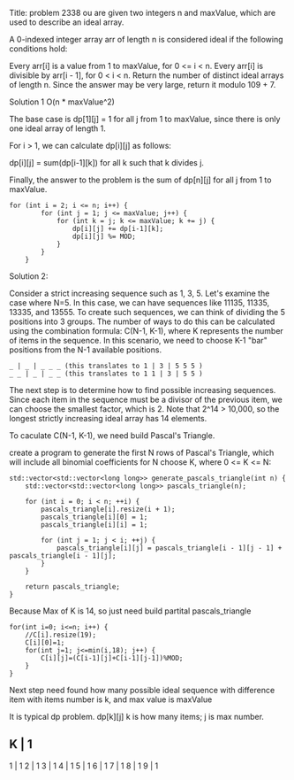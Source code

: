 Title: problem 2338 ou are given two integers n and maxValue, which are used to describe an ideal array.

A 0-indexed integer array arr of length n is considered ideal if the following conditions hold:

Every arr[i] is a value from 1 to maxValue, for 0 <= i < n.
Every arr[i] is divisible by arr[i - 1], for 0 < i < n.
Return the number of distinct ideal arrays of length n. Since the answer may be very large, return it modulo 109 + 7.

Solution 1 O(n * maxValue^2)

The base case is dp[1][j] = 1 for all j from 1 to maxValue, since there is only one ideal array of length 1.

For i > 1, we can calculate dp[i][j] as follows:

dp[i][j] = sum(dp[i-1][k]) for all k such that k divides j.

Finally, the answer to the problem is the sum of dp[n][j] for all j from 1 to maxValue.

```
for (int i = 2; i <= n; i++) {
        for (int j = 1; j <= maxValue; j++) {
            for (int k = j; k <= maxValue; k += j) {
                dp[i][j] += dp[i-1][k];
                dp[i][j] %= MOD;
            }
        }
    }

```

Solution 2:

Consider a strict increasing sequence such as 1, 3, 5. Let's examine the case where N=5. In this case, we can have sequences like 11135, 11335, 13335, and 13555. To create such sequences, we can think of dividing the 5 positions into 3 groups. The number of ways to do this can be calculated using the combination formula: C(N-1, K-1), where K represents the number of items in the sequence. In this scenario, we need to choose K-1 "bar" positions from the N-1 available positions.

```
_ | _ | _ _ _ (this translates to 1 | 3 | 5 5 5 )
_ _ | _ | _ _ (this translates to 1 1 | 3 | 5 5 )
```

The next step is to determine how to find possible increasing sequences. Since each item in the sequence must be a divisor of the previous item, we can choose the smallest factor, which is 2. Note that 2^14 > 10,000, so the longest strictly increasing ideal array has 14 elements.

To caculate  C(N-1, K-1), we need build Pascal's Triangle.

create a program to generate the first N rows of Pascal's Triangle, which will include all binomial coefficients for N choose K, where 0 <= K <= N:

```
std::vector<std::vector<long long>> generate_pascals_triangle(int n) {
    std::vector<std::vector<long long>> pascals_triangle(n);

    for (int i = 0; i < n; ++i) {
        pascals_triangle[i].resize(i + 1);
        pascals_triangle[i][0] = 1;
        pascals_triangle[i][i] = 1;

        for (int j = 1; j < i; ++j) {
            pascals_triangle[i][j] = pascals_triangle[i - 1][j - 1] + pascals_triangle[i - 1][j];
        }
    }

    return pascals_triangle;
}
```

Because Max of K is 14, so just need build partital pascals_triangle

```
for(int i=0; i<=n; i++) {
    //C[i].resize(19);
	C[i][0]=1;
	for(int j=1; j<=min(i,18); j++) {
		C[i][j]=(C[i-1][j]+C[i-1][j-1])%MOD;
	}
}
```

Next step need found how many possible ideal sequence with difference item with items number is k, and max value is maxValue

It is typical dp problem. dp[k][j]  k is how many items; j is max number. 

K | 1
---------------
1 | 1
2 | 1
3 | 1
4 | 1
5 | 1
6 | 1
7 | 1
8 | 1
9 | 1

